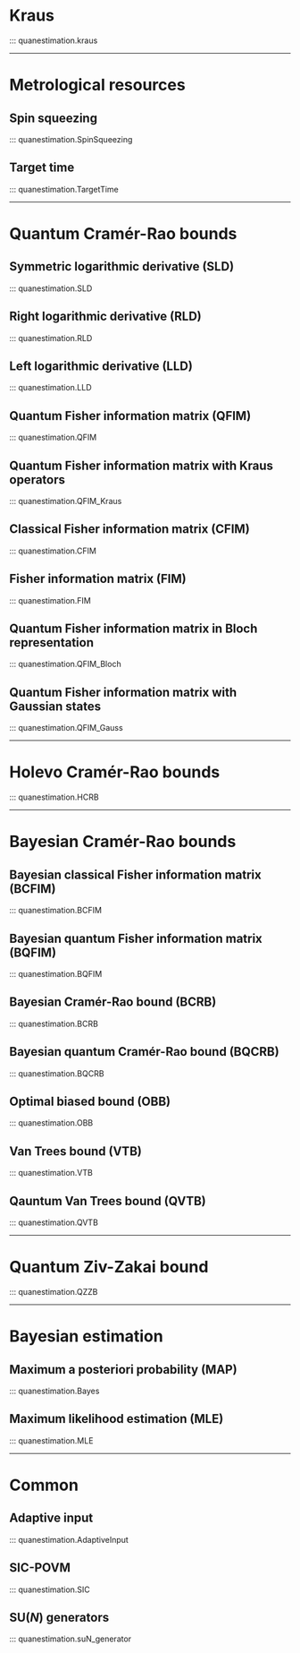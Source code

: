 # **Kraus** #
::: quanestimation.kraus

---

# **Metrological resources**
## **Spin squeezing**
::: quanestimation.SpinSqueezing
## **Target time**
::: quanestimation.TargetTime

---

# **Quantum Cramér-Rao bounds**
## **Symmetric logarithmic derivative (SLD)**
::: quanestimation.SLD
## **Right logarithmic derivative (RLD)**
::: quanestimation.RLD
## **Left logarithmic derivative (LLD)**
::: quanestimation.LLD
## **Quantum Fisher information matrix (QFIM)**
::: quanestimation.QFIM
## **Quantum Fisher information matrix with Kraus operators**
::: quanestimation.QFIM_Kraus
## **Classical Fisher information matrix (CFIM)**
::: quanestimation.CFIM
## **Fisher information matrix (FIM)**
::: quanestimation.FIM
## **Quantum Fisher information matrix in Bloch representation**
::: quanestimation.QFIM_Bloch
## **Quantum Fisher information matrix with Gaussian states**
::: quanestimation.QFIM_Gauss

---

# **Holevo Cramér-Rao bounds**
::: quanestimation.HCRB

---

# **Bayesian Cramér-Rao bounds**
## **Bayesian classical Fisher information matrix (BCFIM)** #
::: quanestimation.BCFIM
## **Bayesian quantum Fisher information matrix (BQFIM)** #
::: quanestimation.BQFIM
## **Bayesian Cramér-Rao bound (BCRB)** #
::: quanestimation.BCRB
## **Bayesian quantum Cramér-Rao bound (BQCRB)** #
::: quanestimation.BQCRB
## **Optimal biased bound (OBB)** #
::: quanestimation.OBB
## **Van Trees bound (VTB)** #
::: quanestimation.VTB
## **Qauntum Van Trees bound (QVTB)** #
::: quanestimation.QVTB

---

# **Quantum Ziv-Zakai bound**
::: quanestimation.QZZB

---

# **Bayesian estimation**
## **Maximum a posteriori probability (MAP)**
::: quanestimation.Bayes
## **Maximum likelihood estimation (MLE)**
::: quanestimation.MLE

---

# **Common**
## **Adaptive input**
::: quanestimation.AdaptiveInput
## **SIC-POVM**
::: quanestimation.SIC
## **SU($N$) generators**
::: quanestimation.suN_generator
